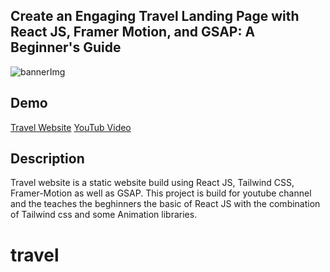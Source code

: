 ## Create an Engaging Travel Landing Page with React JS, Framer Motion, and GSAP: A Beginner's Guide

<img src="https://res.cloudinary.com/ghazni/image/upload/v1684073780/White_Green_Modern_Bold_Guide_to_Web_3.0_Youtube_Thumbnail_r7bljr.png" alt="bannerImg"/>

## Demo 
[Travel Website](https://travel-website12.netlify.app/)
[YouTub Video](https://youtu.be/KrMNf2DLX00)

## Description
Travel website is a static website build using React JS, Tailwind CSS, Framer-Motion as well as GSAP. This project is build for youtube channel and the teaches the beghinners the basic of React JS with the combination of Tailwind css and some Animation libraries.
# travel
